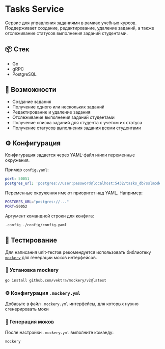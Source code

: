 # Tasks Service

Сервис для управления заданиями в рамках учебных курсов. Поддерживает создание, редактирование, удаление заданий, а также отслеживание статусов выполнения заданий студентами.

## 📦 Стек

- Go
- gRPC
- PostgreSQL

## 🚀 Возможности

- Создание задания
- Получение одного или нескольких заданий
- Редактирование и удаление задания
- Отслеживание выполнения заданий студентами
- Получение списка заданий для студента с учетом их статуса
- Получение статусов выполнения задания всеми студентами

## ⚙️ Конфигурация

Конфигурация задается через YAML-файл и/или переменные окружения.

Пример `config.yaml`:

```yaml
port: 50051
postgres_url: 'postgres://user:password@localhost:5432/tasks_db?sslmode=disable'
```

Переменные окружения имеют приоритет над YAML. Например:

```bash
POSTGRES_URL="postgres://..."
PORT=50052
```

Аргумент командной строки для конфига:

```bash
-config ./config/config.yaml
```

## 🧪 Тестирование

Для написания unit-тестов рекомендуется использовать библиотеку [`mockery`](https://github.com/vektra/mockery) для генерации моков интерфейсов.

### 🔧 Установка mockery

```bash
go install github.com/vektra/mockery/v2@latest
```

### ⚙️ Конфигурация `.mockery.yml`

Добавьте в файл `.mockery.yml` интерфейсы, для которых нужно сгенерировать моки

### 🚀 Генерация моков

После настройки `.mockery.yml` выполните команду:

```bash
mockery
```
